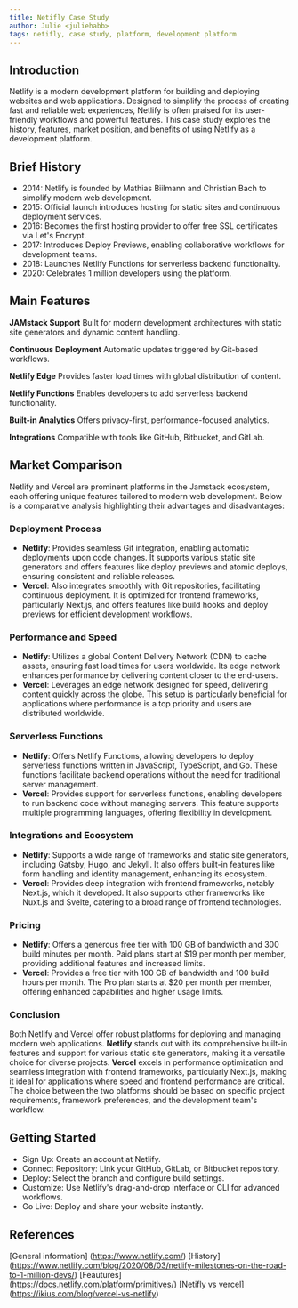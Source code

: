 ```yaml
---
title: Netifly Case Study
author: Julie <juliehabb>
tags: netifly, case study, platform, development platform
---
```


## Introduction

Netlify is a modern development platform for building and deploying websites and web applications. Designed to simplify the process of creating fast and reliable web experiences, Netlify is often praised for its user-friendly workflows and powerful features. This case study explores the history, features, market position, and benefits of using Netlify as a development platform.

## Brief History

- 2014: Netlify is founded by Mathias Biilmann and Christian Bach to simplify modern web development.
- 2015: Official launch introduces hosting for static sites and continuous deployment services.
- 2016: Becomes the first hosting provider to offer free SSL certificates via Let's Encrypt.
- 2017: Introduces Deploy Previews, enabling collaborative workflows for development teams.
- 2018: Launches Netlify Functions for serverless backend functionality.
- 2020: Celebrates 1 million developers using the platform.

## Main Features

**JAMstack Support**
Built for modern development architectures with static site generators and dynamic content handling.

**Continuous Deployment**
Automatic updates triggered by Git-based workflows.

**Netlify Edge**
Provides faster load times with global distribution of content.

**Netlify Functions**
Enables developers to add serverless backend functionality.

**Built-in Analytics**
Offers privacy-first, performance-focused analytics.

**Integrations**
Compatible with tools like GitHub, Bitbucket, and GitLab.

## Market Comparison

Netlify and Vercel are prominent platforms in the Jamstack ecosystem, each offering unique features tailored to modern web development. Below is a comparative analysis highlighting their advantages and disadvantages:

### Deployment Process

- **Netlify**: Provides seamless Git integration, enabling automatic deployments upon code changes. It supports various static site generators and offers features like deploy previews and atomic deploys, ensuring consistent and reliable releases.
- **Vercel**: Also integrates smoothly with Git repositories, facilitating continuous deployment. It is optimized for frontend frameworks, particularly Next.js, and offers features like build hooks and deploy previews for efficient development workflows.

### Performance and Speed

- **Netlify**: Utilizes a global Content Delivery Network (CDN) to cache assets, ensuring fast load times for users worldwide. Its edge network enhances performance by delivering content closer to the end-users.
- **Vercel**: Leverages an edge network designed for speed, delivering content quickly across the globe. This setup is particularly beneficial for applications where performance is a top priority and users are distributed worldwide.

### Serverless Functions

- **Netlify**: Offers Netlify Functions, allowing developers to deploy serverless functions written in JavaScript, TypeScript, and Go. These functions facilitate backend operations without the need for traditional server management.
- **Vercel**: Provides support for serverless functions, enabling developers to run backend code without managing servers. This feature supports multiple programming languages, offering flexibility in development.

### Integrations and Ecosystem

- **Netlify**: Supports a wide range of frameworks and static site generators, including Gatsby, Hugo, and Jekyll. It also offers built-in features like form handling and identity management, enhancing its ecosystem.
- **Vercel**: Provides deep integration with frontend frameworks, notably Next.js, which it developed. It also supports other frameworks like Nuxt.js and Svelte, catering to a broad range of frontend technologies.

### Pricing

- **Netlify**: Offers a generous free tier with 100 GB of bandwidth and 300 build minutes per month. Paid plans start at $19 per month per member, providing additional features and increased limits.
- **Vercel**: Provides a free tier with 100 GB of bandwidth and 100 build hours per month. The Pro plan starts at $20 per month per member, offering enhanced capabilities and higher usage limits.

### Conclusion

Both Netlify and Vercel offer robust platforms for deploying and managing modern web applications. **Netlify** stands out with its comprehensive built-in features and support for various static site generators, making it a versatile choice for diverse projects. **Vercel** excels in performance optimization and seamless integration with frontend frameworks, particularly Next.js, making it ideal for applications where speed and frontend performance are critical. The choice between the two platforms should be based on specific project requirements, framework preferences, and the development team's workflow.




## Getting Started
- Sign Up: Create an account at Netlify.
- Connect Repository: Link your GitHub, GitLab, or Bitbucket repository.
- Deploy: Select the branch and configure build settings.
- Customize: Use Netlify's drag-and-drop interface or CLI for advanced workflows.
- Go Live: Deploy and share your website instantly.

## References
[General information] (https://www.netlify.com/)
[History] (https://www.netlify.com/blog/2020/08/03/netlify-milestones-on-the-road-to-1-million-devs/)
[Feautures] (https://docs.netlify.com/platform/primitives/)
[Netifly vs vercel] (https://ikius.com/blog/vercel-vs-netlify)
